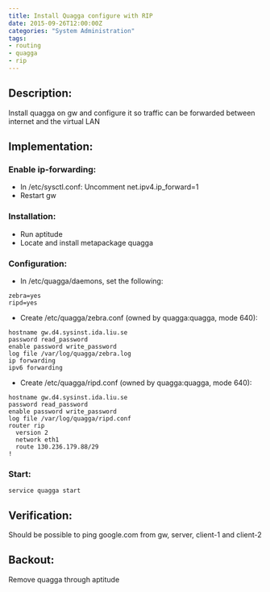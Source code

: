 ```yaml
---
title: Install Quagga configure with RIP
date: 2015-09-26T12:00:00Z
categories: "System Administration"
tags:
- routing
- quagga
- rip
---
```

## Description:
Install quagga on gw and configure it so traffic can be forwarded between internet and the virtual LAN

## Implementation:

### Enable ip-forwarding:
- In /etc/sysctl.conf: Uncomment net.ipv4.ip_forward=1
- Restart gw

### Installation:
- Run aptitude
- Locate and install metapackage quagga

### Configuration:
- In /etc/quagga/daemons, set the following:

~~~
zebra=yes
ripd=yes
~~~

- Create /etc/quagga/zebra.conf (owned by quagga:quagga, mode 640):

~~~
hostname gw.d4.sysinst.ida.liu.se
password read_password
enable password write_password
log file /var/log/quagga/zebra.log
ip forwarding
ipv6 forwarding
~~~

- Create /etc/quagga/ripd.conf  (owned by quagga:quagga, mode 640): 

~~~
hostname gw.d4.sysinst.ida.liu.se
password read_password
enable password write_password
log file /var/log/quagga/ripd.conf
router rip
  version 2
  network eth1
  route 130.236.179.88/29
!
~~~

### Start:
`service quagga start`

## Verification:
Should be possible to ping google.com from gw, server, client-1 and client-2

## Backout:
Remove quagga through aptitude

